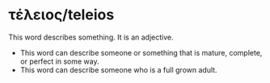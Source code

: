 # τέλειος/teleios
This word describes something. It is an adjective.

* This word can describe someone or something that is mature, complete, or perfect in some way.
* This word can describe someone who is a full grown adult.
